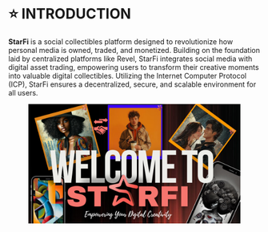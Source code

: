 # ⭐ INTRODUCTION

**StarFi** is a social collectibles platform designed to revolutionize how personal media is owned, traded, and monetized. Building on the foundation laid by centralized platforms like Revel, StarFi integrates social media with digital asset trading, empowering users to transform their creative moments into valuable digital collectibles. Utilizing the Internet Computer Protocol (ICP), StarFi ensures a decentralized, secure, and scalable environment for all users.

<figure><img src=".gitbook/assets/WELCOME STARFI.png" alt=""><figcaption></figcaption></figure>
